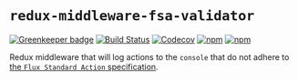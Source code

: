 # `redux-middleware-fsa-validator`

[![Greenkeeper badge](https://badges.greenkeeper.io/jaebradley/redux-middleware-fsa-validator.svg)](https://greenkeeper.io/)
[![Build Status](https://travis-ci.org/jaebradley/redux-middleware-fsa-validator.svg?branch=master)](https://travis-ci.org/jaebradley/redux-middleware-fsa-validator)
[![Codecov](https://img.shields.io/codecov/c/github/jaebradley/redux-middleware-fsa-validator.svg)](https://codecov.io/gh/jaebradley/redux-middleware-fsa-validator)
[![npm](https://img.shields.io/npm/dt/redux-middleware-fsa-validator.svg)](github-https://www.npmjs.com/package/redux-middleware-fsa-validator-client)
[![npm](https://img.shields.io/npm/v/redux-middleware-fsa-validator.svg)](https://www.npmjs.com/package/redux-middleware-fsa-validator)

Redux middleware that will log actions to the `console` that do not adhere to [the `Flux Standard Action` specification](https://github.com/redux-utilities/flux-standard-action).
